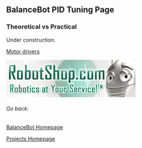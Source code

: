 ﻿## BalanceBot PID Tuning Page

### Theoretical vs Practical

Under construction.

[Motor drivers](https://www.robotshop.com/ca/en/motor-driver-dual-tb6612fng-v2-headers.html)

![Image](Pictures/robotshop-logo-345x100-en.gif)

###### Go back:

[BalanceBot Homepage](https://vashmata.github.io/BalanceBot/)

[Projects Homepage](https://vashmata.github.io)